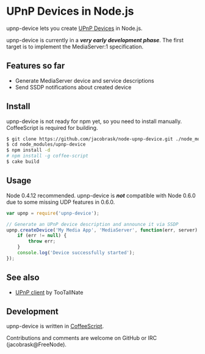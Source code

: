 UPnP Devices in Node.js
=======================

upnp-device lets you create [UPnP Devices](http://upnp.org/sdcps-and-certification/standards/sdcps/) in Node.js.

upnp-device is currently in a ___very early development phase___. The first target is to implement the MediaServer:1 specification.

Features so far
---------------

* Generate MediaServer device and service descriptions
* Send SSDP notifications about created device

Install
-------

upnp-device is not ready for npm yet, so you need to install manually. CoffeeScript is required for building.

```bash
$ git clone https://github.com/jacobrask/node-upnp-device.git ./node_modules/upnp-device
$ cd node_modules/upnp-device
$ npm install -d
# npm install -g coffee-script
$ cake build
```

Usage
-----

Node 0.4.12 recommended. upnp-device is ___not___ compatible with Node 0.6.0 due to some missing UDP features in 0.6.0.

```javascript
var upnp = require('upnp-device');

// Generate an UPnP device description and announce it via SSDP
upnp.createDevice('My Media App', 'MediaServer', function(err, server) {
    if (err != null) {
        throw err;
    }
    console.log('Device successfully started');
});
```

See also
--------

 * [UPnP client](https://github.com/TooTallNate/node-upnp-client) by TooTallNate

Development
-----------

upnp-device is written in [CoffeeScript](http://coffeescript.org).

Contributions and comments are welcome on GitHub or IRC (jacobrask@FreeNode).
